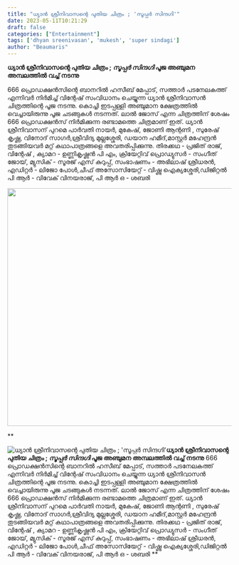 ```yaml
---
title: "ധ്യാൻ ശ്രീനിവാസന്റെ പുതിയ ചിത്രം ; 'സൂപ്പർ സിന്ദഗി'"
date: 2023-05-11T10:21:29
draft: false
categories: ["Entertainment"]
tags: ['dhyan sreenivasan', 'mukesh', 'super sindagi']
author: "Beaumaris"
---
```


<strong>ധ്യാൻ ശ്രീനിവാസന്റെ പുതിയ ചിത്രം ; *സൂപ്പർ സിന്ദഗി* പൂജ അഞ്ചുമന അമ്പലത്തിൽ വച്ച് നടന്നു</strong>

666 പ്രൊഡക്ഷൻസിന്റെ ബാനറിൽ ഹസീബ് മേപ്പാട്, സത്താർ പടനേലകത്ത് എന്നിവർ നിർമിച്ച് വിന്റേഷ് സംവിധാനം ചെയ്യുന്ന ധ്യാൻ ശ്രീനിവാസൻ ചിത്രത്തിന്റെ പൂജ നടന്നു. കൊച്ചി ഇടപ്പള്ളി അഞ്ചുമാന ക്ഷേത്രത്തിൽ വെച്ചായിരുന്നു പൂജ ചടങ്ങുകൾ നടന്നത്. ലാൽ ജോസ് എന്ന ചിത്രത്തിന് ശേഷം 666 പ്രൊഡക്ഷൻസ് നിർമിക്കുന്ന രണ്ടാമത്തെ ചിത്രമാണ് ഇത്. ധ്യാൻ ശ്രീനിവാസന് പുറമെ പാർവതി നായർ, മുകേഷ്, ജോണി ആന്റണി , സുരേഷ് കൃഷ്ണ, വിനോദ് സാഗർ,ശ്രീവിദ്യ മുല്ലശ്ശേരി, ഡയാന ഹമീദ്,മാസ്റ്റർ മഹേന്ദ്രൻ തുടങ്ങിയവർ മറ്റ് കഥാപാത്രങ്ങളെ അവതരിപ്പിക്കുന്നു. തിരക്കഥ - പ്രജിത് രാജ്, വിന്റേഷ് , ക്യാമറ - ഉണ്ണികൃഷ്ണൻ പി എം, ക്രിയേറ്റിവ് പ്രൊഡ്യുസർ - സംഗീത് ജോയ്, മ്യുസിക് - സൂരജ് എസ് കുറുപ്പ്, സംഭാഷണം - അഭിലാഷ് ശ്രീധരൻ, എഡിറ്റർ - ലിജോ പോൾ,ചീഫ് അസോസിയേറ്റ് - വിഷ്ണു ഐക്യശ്ശേരി,ഡിജിറ്റൽ പി ആർ - വിവേക് വിനയരാജ്, പി ആർ ഒ - ശബരി

<a href="https://cdn.boolokam.com/articles/2023/05/qffff.jpg"><img class="size-large wp-image-395184 aligncenter" src="https://cdn.boolokam.com/articles/2023/05/qffff-1024x683.jpg" alt="" width="800" height="534" /></a>

**


![ധ്യാൻ ശ്രീനിവാസന്റെ പുതിയ ചിത്രം ; 'സൂപ്പർ സിന്ദഗി'](https://cdn.boolokam.com/articles/2023/05/qffff-1024x683.jpg)**ധ്യാൻ ശ്രീനിവാസന്റെ പുതിയ ചിത്രം ; *സൂപ്പർ സിന്ദഗി* പൂജ അഞ്ചുമന അമ്പലത്തിൽ വച്ച് നടന്നു** 666 പ്രൊഡക്ഷൻസിന്റെ ബാനറിൽ ഹസീബ് മേപ്പാട്, സത്താർ പടനേലകത്ത് എന്നിവർ നിർമിച്ച് വിന്റേഷ് സംവിധാനം ചെയ്യുന്ന ധ്യാൻ ശ്രീനിവാസൻ ചിത്രത്തിന്റെ പൂജ നടന്നു. കൊച്ചി ഇടപ്പള്ളി അഞ്ചുമാന ക്ഷേത്രത്തിൽ വെച്ചായിരുന്നു പൂജ ചടങ്ങുകൾ നടന്നത്. ലാൽ ജോസ് എന്ന ചിത്രത്തിന് ശേഷം 666 പ്രൊഡക്ഷൻസ് നിർമിക്കുന്ന രണ്ടാമത്തെ ചിത്രമാണ് ഇത്. ധ്യാൻ ശ്രീനിവാസന് പുറമെ പാർവതി നായർ, മുകേഷ്, ജോണി ആന്റണി , സുരേഷ് കൃഷ്ണ, വിനോദ് സാഗർ,ശ്രീവിദ്യ മുല്ലശ്ശേരി, ഡയാന ഹമീദ്,മാസ്റ്റർ മഹേന്ദ്രൻ തുടങ്ങിയവർ മറ്റ് കഥാപാത്രങ്ങളെ അവതരിപ്പിക്കുന്നു. തിരക്കഥ - പ്രജിത് രാജ്, വിന്റേഷ് , ക്യാമറ - ഉണ്ണികൃഷ്ണൻ പി എം, ക്രിയേറ്റിവ് പ്രൊഡ്യുസർ - സംഗീത് ജോയ്, മ്യുസിക് - സൂരജ് എസ് കുറുപ്പ്, സംഭാഷണം - അഭിലാഷ് ശ്രീധരൻ, എഡിറ്റർ - ലിജോ പോൾ,ചീഫ് അസോസിയേറ്റ് - വിഷ്ണു ഐക്യശ്ശേരി,ഡിജിറ്റൽ പി ആർ - വിവേക് വിനയരാജ്, പി ആർ ഒ - ശബരി [](https://cdn.boolokam.com/articles/2023/05/qffff.jpg) **
